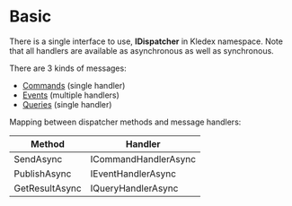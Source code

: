 # Basic

There is a single interface to use, **IDispatcher** in Kledex namespace.
Note that all handlers are available as asynchronous as well as synchronous.

There are 3 kinds of messages:
- [Commands](https://github.com/lucabriguglia/Kledex/wiki/Commands) (single handler)
- [Events](https://github.com/lucabriguglia/Kledex/wiki/Events) (multiple handlers)
- [Queries](https://github.com/lucabriguglia/Kledex/wiki/Queries) (single handler)

Mapping between dispatcher methods and message handlers:

| Method | Handler |
| --- | --- |
| SendAsync | ICommandHandlerAsync |
| PublishAsync | IEventHandlerAsync |
| GetResultAsync | IQueryHandlerAsync |
